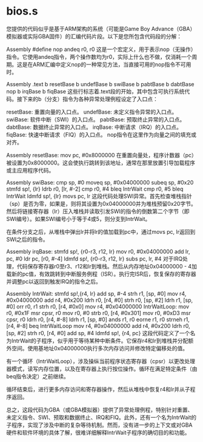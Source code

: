 # bios.s
您提供的代码似乎是基于ARM架构的系统（可能是Game Boy Advance（GBA）模拟器或实际GBA固件）的汇编代码片段。以下是您所包含代码段的分解：

Assembly
#define nop andeq r0, r0
这是一个宏定义，用于表示nop（无操作）指令。它使用andeq指令，两个操作数均为r0，实际上什么也不做，仅消耗一个周期。这是在ARM汇编中定义nop的一种常见方法，当直接可用的nop指令不可用时。

Assembly
.text
b resetBase
b undefBase
b swiBase
b pabtBase
b dabtBase
nop
b irqBase
b fiqBase
这些行标志着.text段的开始，其中包含可执行系统代码。接下来的b（分支）指令为各种异常处理例程设定了入口点：

resetBase: 重置向量的入口点。
undefBase: 未定义指令异常的入口点。
swiBase: 软件中断（SWI）的入口点。
pabtBase: 预取终止异常的入口点。
dabtBase: 数据终止异常的入口点。
irqBase: 中断请求（IRQ）的入口点。
fiqBase: 快速中断请求（FIQ）的入口点。
nop指令在这里作为向量之间的填充或对齐。

Assembly
resetBase:
mov pc, #0x8000000
在重置向量处，程序计数器（pc）被设置为0x8000000。这会使执行跳转到该地址，通常在那里放置引导加载程序或主应用程序代码。

Assembly
swiBase:
cmp    sp, #0
moveq  sp, #0x04000000
subeq  sp, #0x20
stmfd  sp!, {lr}
ldrb   r0, [lr, #-2]
cmp    r0, #4
bleq   IntrWait
cmp    r0, #5
bleq   IntrWait
ldmfd  sp!, {lr}
movs   pc, lr
这段代码处理SWI异常。首先检查堆栈指针（sp）是否为零，如果是，则将其设置为0x04000000并为堆栈预留0x20字节。然后将链接寄存器（lr）压入堆栈并读取引发SWI的指令的倒数第二个字节（即SWI编号）。如果SWI编号小于等于4或5，则分支到IntrWait。

在条件分支之后，从堆栈中弹出lr并将lr的值加载到pc中，通过movs pc, lr返回到SWI之后的指令。

Assembly
irqBase:
stmfd  sp!, {r0-r3, r12, lr}
mov    r0, #0x04000000
add    lr, pc, #0
ldr    pc, [r0, #-4]
ldmfd  sp!, {r0-r3, r12, lr}
subs   pc, lr, #4
对于IRQ处理，代码保存寄存器r0至r3、r12和lr到堆栈。然后从内存地址0x04000000 - 4加载新的pc值，有效跳转到中断服务例程（ISR）。执行完ISR后，恢复保存的寄存器并调整pc以返回到触发IRQ的指令之后。

Assembly
IntrWait:
stmfd  sp!,{r4, lr}
add    sp, #-4
strh   r1, [sp, #0]
mov    r4, #0x04000000
add    r4, #0x200
ldrh   r0, [r4, #0]
strh   r0, [sp, #2]
ldrh   r1, [sp, #0]
orr    r0, r1
strh   r0, [r4, #0x0]
mov    r4, #0x04000000
IntrWaitLoop:
mov    r0, #0x1F
msr    cpsr, r0
mov    r0, #0
strb   r0, [r4, #0x301]
mov    r0, #0xD3
msr    cpsr, r0
ldrh   r0, [r4, #-8]
ldrh   r1, [sp, #0]
ands   r1, r0
eorne  r1, r0
strneh r1, [r4, #-8]
beq    IntrWaitLoop
mov    r4, #0x04000000
add    r4, #0x200
ldrh   r0, [sp, #2]
strh   r0, [r4, #0]
add    sp, #4
ldmfd  sp!, {r4, pc}
这段代码定义了一个名为IntrWait的子程序，似乎用于等待某种中断条件。它保存r4和lr到堆栈并分配额外空间。使用基地址0x04000000执行多次内存访问并修改特定偏移处的值。

有一个循环（IntrWaitLoop），涉及操纵当前程序状态寄存器（cpsr）以更改处理器模式，读写内存位置，以及在寄存器上执行按位操作。循环在满足特定条件（由beq指令决定）之前继续。

循环结束后，进行更多内存访问和寄存器操作，然后从堆栈中恢复r4和lr并从子程序返回。

总之，这段代码为GBA（或GBA模拟器）提供了异常处理例程，特别针对重置、未定义指令、SWI、预取和数据终止、IRQ和FIQ。此外，还有一个名为IntrWait的子程序，实现了涉及中断的复杂等待机制。然而，没有进一步的上下文或对GBA硬件和软件环境的具体了解，很难详细解释IntrWait子程序的确切目的和功能。